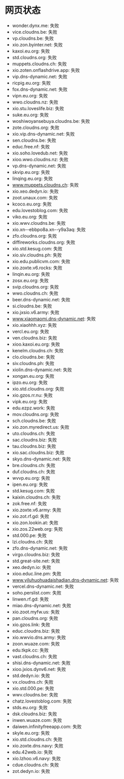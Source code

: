 # 网页状态
- wonder.dynx.me: 失败
- vice.cloudns.be: 失败
- vp.cloudns.be: 失败
- xio.zon.byinter.net: 失败
- kaxoi.eu.org: 失败
- std.cloudns.org: 失败
- muppets.cloudns.ch: 失败
- xio.zoten.onflashdrive.app: 失败
- vip.dns-dynamic.net: 失败
- ricpig.eu.org: 失败
- fox.dns-dynamic.net: 失败
- vipn.eu.org: 失败
- wwo.cloudns.nz: 失败
- xio.stu.loveslife.biz: 失败
- suke.eu.org: 失败
- woshiwoyansebuya.cloudns.be: 失败
- zote.cloudns.org: 失败
- xio.vip.dns-dynamic.net: 失败
- sen.cloudns.be: 失败
- educ.free.nf: 失败
- xio.soho.lovedub.net: 失败
- xioo.wwo.cloudns.nz: 失败
- vp.dns-dynamic.net: 失败
- skvip.eu.org: 失败
- linqing.eu.org: 失败
- www.muppets.cloudns.ch: 失败
- xio.xeo.dedyn.io: 失败
- zoot.unaux.com: 失败
- kcoco.eu.org: 失败
- edu.lovestoblog.com: 失败
- viko.eu.org: 失败
- xio.wwv.cloudns.be: 失败
- xio.xn--ebbpo8a.xn--y9a3aq: 失败
- zfo.cloudns.org: 失败
- diffireworks.cloudns.org: 失败
- xio.std.kesug.com: 失败
- xio.siv.cloudns.ph: 失败
- xio.edu.publicvm.com: 失败
- xio.zoxte.v6.rocks: 失败
- linqin.eu.org: 失败
- zosx.eu.org: 失败
- svip.cloudns.org: 失败
- wwo.cloudns.ch: 失败
- beer.dns-dynamic.net: 失败
- si.cloudns.be: 失败
- xio.jxsio.v6.army: 失败
- www.xiaomaomi.dns-dynamic.net: 失败
- xio.xiaohhh.xyz: 失败
- vercl.eu.org: 失败
- ven.cloudns.biz: 失败
- xioo.kaxoi.eu.org: 失败
- kenelm.cloudns.ch: 失败
- clo.cloudns.be: 失败
- siv.cloudns.ph: 失败
- xiolin.dns-dynamic.net: 失败
- xongan.eu.org: 失败
- ipzo.eu.org: 失败
- xio.std.cloudns.org: 失败
- xio.gzos.rr.nu: 失败
- vipk.eu.org: 失败
- edu.ezpz.work: 失败
- mov.cloudns.org: 失败
- sch.cloudns.be: 失败
- xio.zon.myredirect.us: 失败
- uto.cloudns.ch: 失败
- sac.cloudns.biz: 失败
- tau.cloudns.biz: 失败
- xio.sac.cloudns.biz: 失败
- skyo.dns-dynamic.net: 失败
- bre.cloudns.ch: 失败
- duf.cloudns.ch: 失败
- wvvp.eu.org: 失败
- ipen.eu.org: 失败
- std.kesug.com: 失败
- kaixin.cloudns.ch: 失败
- zok.free.nf: 失败
- xio.zoxte.v6.army: 失败
- xio.zot.rf.gd: 失败
- xio.zon.lookin.at: 失败
- xio.zos.22web.org: 失败
- std.000.pe: 失败
- lzi.cloudns.ch: 失败
- zfo.dns-dynamic.net: 失败
- virgo.cloudns.biz: 失败
- std.great-site.net: 失败
- xeo.dedyn.io: 失败
- xioo.educ.line.pm: 失败
- www.yiluhuohuadaishadian.dns-dynamic.net: 失败
- vercel.dns-dynamic.net: 失败
- soho.perslist.com: 失败
- linwen.rf.gd: 失败
- miao.dns-dynamic.net: 失败
- xio.zoot.myfw.us: 失败
- pan.cloudns.org: 失败
- xio.gzos.link: 失败
- educ.cloudns.biz: 失败
- xio.wwvio.dns.army: 失败
- zoon.wuaze.com: 失败
- edu.tkpk.cc: 失败
- vast.cloudns.ch: 失败
- shisi.dns-dynamic.net: 失败
- xioo.jxios.dynv6.net: 失败
- std.dedyn.io: 失败
- vx.cloudns.ch: 失败
- xio.std.000.pe: 失败
- wwv.cloudns.be: 失败
- chatz.lovestoblog.com: 失败
- stds.eu.org: 失败
- dsk.cloudns.biz: 失败
- inwen.wuaze.com: 失败
- daiwen.infinityfreeapp.com: 失败
- skyle.eu.org: 失败
- xio.std.cloudns.ch: 失败
- xio.zoxte.dns.navy: 失败
- edu.42web.io: 失败
- xio.lzhoo.v6.navy: 失败
- cdue.cloudns.ch: 失败
- zot.dedyn.io: 失败
